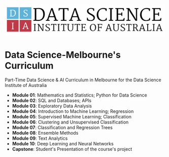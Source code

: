 ![DSIA](./images/DSIA_Logo_Text.jpeg)

# Data Science-Melbourne's Curriculum
Part-Time Data Science & AI Curriculum in Melbourne for the Data Science Institute of Australia

- **Module 01**: Mathematics and Statistics; Python for Data Science
- **Module 02**: SQL and Databases; APIs
- **Module 03**: Exploratory Data Analysis
- **Module 04**: Introduction to Machine Learning; Regression
- **Module 05**: Supervised Machine Learning; Classification
- **Module 06**: Clustering and Unsupervised Classification
- **Module 07**: Classification and Regression Trees
- **Module 08**: Ensemble Methods
- **Module 09**: Text Analytics
- **Module 10**: Deep Learning and Neural Networks
- **Capstone**: Student's Presentation of the course's project
